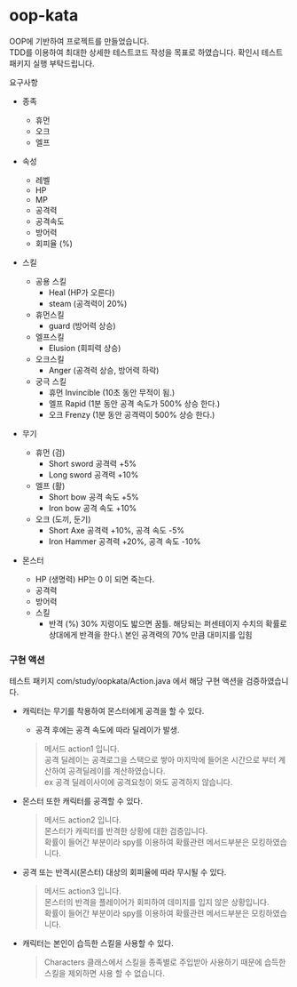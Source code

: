 # oop-kata

OOP에 기반하여 프로젝트를 만들었습니다.\
TDD를 이용하여 최대한 상세한 테스트코드 작성을 목표로 하였습니다.
확인시 테스트패키지 실행 부탁드립니다.

요구사항
- 종족
    - 휴먼
    - 오크
    - 엘프

- 속성
    - 레벨
    - HP
    - MP
    - 공격력
    - 공격속도
    - 방어력
    - 회피율 (%)

- 스킬
    - 공용 스킬
        - Heal (HP가 오른다)
        - steam (공격력이 20%)
    - 휴먼스킬
        - guard (방어력 상승)
    - 엘프스킬
        - Elusion (회피력 상승)
    - 오크스킬
        - Anger (공격력 상승, 방어력 하락)
    - 궁극 스킬
        - 휴먼 Invincible (10초 동안 무적이 됨.)
        - 엘프 Rapid (1분 동안 공격 속도가 500% 상승 한다.)
        - 오크 Frenzy (1분 동안 공격력이 500% 상승 한다.)

- 무기
    - 휴먼 (검)
        - Short sword 공격력 +5%
        - Long sword 공격력 +10%
    - 엘프 (활)
        - Short bow 공격 속도 +5%
        - Iron bow 공격 속도 +10%
    - 오크 (도끼, 둔기)
        - Short Axe 공격력 +10%, 공격 속도 -5%
        - Iron Hammer 공격력 +20%, 공격 속도 -10%
        
- 몬스터
    - HP (생명력) HP는 0 이 되면 죽는다.
    - 공격력
    - 방어력
    - 스킬
        - 반격 (%) 30% 지렁이도 밟으면 꿈틀. 해당되는 퍼센테이지 수치의 확률로 상대에게 반격을 한다.\ 본인 공격력의 70% 만큼 대미지를 입힘




### 구현 액션
테스트 패키지 com/study/oopkata/Action.java 에서 해당 구현 액션을 검증하였습니다.

- 캐릭터는 무기를 착용하여 몬스터에게 공격을 할 수 있다.
    - 공격 후에는 공격 속도에 따라 딜레이가 발생.
  > 메서드 action1 입니다.\
  > 공격 딜레이는 공격로그을 스택으로 쌓아 마지막에 들어온 시간으로 부터 계산하여 공격딜레이를 계산하였습니다.\
  > ex 공격 딜레이사이에 공격요청이 와도 공격하지 않습니다.
  
- 몬스터 또한 캐릭터를 공격할 수 있다.
  > 메서드 action2 입니다.\
  > 몬스터가 캐릭터를 반격한 상황에 대한 검증입니다.\
  > 확률이 들어간 부분이라 spy를 이용하여 확률관련 메서드부분은 모킹하였습니다.

- 공격 또는 반격시(몬스터) 대상의 회피율에 따라 무시될 수 있다.
  > 메서드 action3 입니다.\
  > 몬스터의 반격을 플레이어가 회피하여 데미지를 입지 않은 상황입니다.\
  > 확률이 들어간 부분이라 spy를 이용하여 확률관련 메서드부분은 모킹하였습니다.
    
- 캐릭터는 본인이 습득한 스킬을 사용할 수 있다.
  > Characters 클래스에서 스킬을 종족별로 주입받아 사용하기 때문에 습득한 스킬을 제외하면 사용 할 수 없습니다.
  



